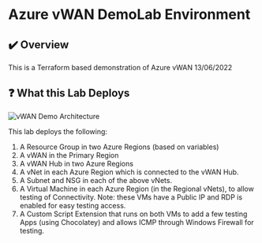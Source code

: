 # Azure vWAN DemoLab Environment

## :heavy_check_mark: Overview
This is a Terraform based demonstration of Azure vWAN 13/06/2022

## :question: What this Lab Deploys

![vWAN Demo Architecture](https://raw.githubusercontent.com/jakewalsh90/Terraform-Azure/main/vWAN-DemoLab/images/vWAN%20Lab%201.PNG)

This lab deploys the following:
1. A Resource Group in two Azure Regions (based on variables)
2. A vWAN in the Primary Region
3. A vWAN Hub in two Azure Regions
4. A vNet in each Azure Region which is connected to the vWAN Hub.
6. A Subnet and NSG in each of the above vNets. 
7. A Virtual Machine in each Azure Region (in the Regional vNets), to allow testing of Connectivity. Note: these VMs have a Public IP and RDP is enabled for easy testing access. 
8. A Custom Script Extension that runs on both VMs to add a few testing Apps (using Chocolatey) and allows ICMP through Windows Firewall for testing. 